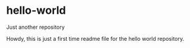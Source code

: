 # hello-world
Just another repository

Howdy, this is just a first time readme file for the hello world repository.
